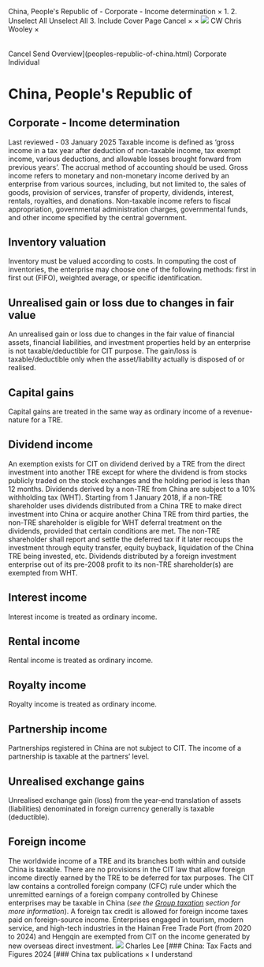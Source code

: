 China, People's Republic of - Corporate - Income determination
×
1.
2.
Unselect All
Unselect All
3.
Include Cover Page
Cancel
×
×
![](-/media/world-wide-tax-summaries/attachments/global---chris-wooley.ashx%3Frev=ac5e5f3223b34096b1afc2a6009c7320&revision=ac5e5f32-23b3-4096-b1af-c2a6009c7320&hash=859B7ADC84DC2CBEC9760E9E6EE7DE6D0A8BFCDF)
CW
Chris Wooley
×
######
Cancel
Send
Overview](peoples-republic-of-china.html)
Corporate
Individual
# China, People's Republic of
## Corporate - Income determination
Last reviewed - 03 January 2025
Taxable income is defined as ‘gross income in a tax year after deduction of non-taxable income, tax exempt income, various deductions, and allowable losses brought forward from previous years’. The accrual method of accounting should be used.
Gross income refers to monetary and non-monetary income derived by an enterprise from various sources, including, but not limited to, the sales of goods, provision of services, transfer of property, dividends, interest, rentals, royalties, and donations.
Non-taxable income refers to fiscal appropriation, governmental administration charges, governmental funds, and other income specified by the central government.
## Inventory valuation
Inventory must be valued according to costs. In computing the cost of inventories, the enterprise may choose one of the following methods: first in first out (FIFO), weighted average, or specific identification.
## Unrealised gain or loss due to changes in fair value
An unrealised gain or loss due to changes in the fair value of financial assets, financial liabilities, and investment properties held by an enterprise is not taxable/deductible for CIT purpose. The gain/loss is taxable/deductible only when the asset/liability actually is disposed of or realised.
## Capital gains
Capital gains are treated in the same way as ordinary income of a revenue-nature for a TRE.
## Dividend income
An exemption exists for CIT on dividend derived by a TRE from the direct investment into another TRE except for where the dividend is from stocks publicly traded on the stock exchanges and the holding period is less than 12 months.
Dividends derived by a non-TRE from China are subject to a 10% withholding tax (WHT). Starting from 1 January 2018, if a non-TRE shareholder uses dividends distributed from a China TRE to make direct investment into China or acquire another China TRE from third parties, the non-TRE shareholder is eligible for WHT deferral treatment on the dividends, provided that certain conditions are met. The non-TRE shareholder shall report and settle the deferred tax if it later recoups the investment through equity transfer, equity buyback, liquidation of the China TRE being invested, etc.
Dividends distributed by a foreign investment enterprise out of its pre-2008 profit to its non-TRE shareholder(s) are exempted from WHT.
## Interest income
Interest income is treated as ordinary income.
## Rental income
Rental income is treated as ordinary income.
## Royalty income
Royalty income is treated as ordinary income.
## Partnership income
Partnerships registered in China are not subject to CIT. The income of a partnership is taxable at the partners’ level.
## Unrealised exchange gains
Unrealised exchange gain (loss) from the year-end translation of assets (liabilities) denominated in foreign currency generally is taxable (deductible).
## Foreign income
The worldwide income of a TRE and its branches both within and outside China is taxable. There are no provisions in the CIT law that allow foreign income directly earned by the TRE to be deferred for tax purposes. The CIT law contains a controlled foreign company (CFC) rule under which the unremitted earnings of a foreign company controlled by Chinese enterprises may be taxable in China (*see the [Group taxation](peoples-republic-of-china/corporate/group-taxation.html) section for more information*). A foreign tax credit is allowed for foreign income taxes paid on foreign-source income.
Enterprises engaged in tourism, modern service, and high-tech industries in the Hainan Free Trade Port (from 2020 to 2024) and Hengqin are exempted from CIT on the income generated by new overseas direct investment.
![](-/media/world-wide-tax-summaries/peoplesrepublicofchinacharles-leedownload-1jpg20240111012549869.ashx%3Frev=561053938de94d24a7facd29958b8576&revision=56105393-8de9-4d24-a7fa-cd29958b8576&hash=BBF4BA293E536D177EA006B367E1FD470DF13EBC)
Charles Lee
[### China: Tax Facts and Figures 2024
[### China tax publications
×
I understand